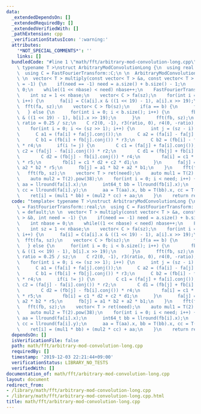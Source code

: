 ```yaml
---
data:
  _extendedDependsOn: []
  _extendedRequiredBy: []
  _extendedVerifiedWith: []
  _pathExtension: cpp
  _verificationStatusIcon: ':warning:'
  attributes:
    '*NOT_SPECIAL_COMMENTS*': ''
    links: []
  bundledCode: "#line 1 \"math/fft/arbitrary-mod-convolution-long.cpp\"\ntemplate<\
    \ typename T >\nstruct ArbitraryModConvolutionLong {\n  using real = FastFourierTransform::real;\n\
    \  using C = FastFourierTransform::C;\n \n  ArbitraryModConvolutionLong() = default;\n\
    \ \n  vector< T > multiply(const vector< T > &a, const vector< T > &b, int need\
    \ = -1) {\n    if(need == -1) need = a.size() + b.size() - 1;\n    int nbase =\
    \ 0;\n    while((1 << nbase) < need) nbase++;\n    FastFourierTransform::ensure_base(nbase);\n\
    \    int sz = 1 << nbase;\n    vector< C > fa(sz);\n    for(int i = 0; i < a.size();\
    \ i++) {\n      fa[i] = C(a[i].x & ((1 << 19) - 1), a[i].x >> 19);\n    }\n  \
    \  fft(fa, sz);\n    vector< C > fb(sz);\n    if(a == b) {\n      fb = fa;\n \
    \   } else {\n      for(int i = 0; i < b.size(); i++) {\n        fb[i] = C(b[i].x\
    \ & ((1 << 19) - 1), b[i].x >> 19);\n      }\n      fft(fb, sz);\n    }\n    real\
    \ ratio = 0.25 / sz;\n    C r2(0, -1), r3(ratio, 0), r4(0, -ratio), r5(0, 1);\n\
    \    for(int i = 0; i <= (sz >> 1); i++) {\n      int j = (sz - i) & (sz - 1);\n\
    \      C a1 = (fa[i] + fa[j].conj());\n      C a2 = (fa[i] - fa[j].conj()) * r2;\n\
    \      C b1 = (fb[i] + fb[j].conj()) * r3;\n      C b2 = (fb[i] - fb[j].conj())\
    \ * r4;\n      if(i != j) {\n        C c1 = (fa[j] + fa[i].conj());\n        C\
    \ c2 = (fa[j] - fa[i].conj()) * r2;\n        C d1 = (fb[j] + fb[i].conj()) * r3;\n\
    \        C d2 = (fb[j] - fb[i].conj()) * r4;\n        fa[i] = c1 * d1 + c2 * d2\
    \ * r5;\n        fb[i] = c1 * d2 + c2 * d1;\n      }\n      fa[j] = a1 * b1 +\
    \ a2 * b2 * r5;\n      fb[j] = a1 * b2 + a2 * b1;\n    }\n    fft(fa, sz);\n \
    \   fft(fb, sz);\n    vector< T > ret(need);\n    auto mul1 = T(2).pow(19);\n\
    \    auto mul2 = T(2).pow(38);\n    for(int i = 0; i < need; i++) {\n      int64_t\
    \ aa = llround(fa[i].x);\n      int64_t bb = llround(fb[i].x);\n      int64_t\
    \ cc = llround(fa[i].y);\n      aa = T(aa).x, bb = T(bb).x, cc = T(cc).x;\n  \
    \    ret[i] = (mul1 * bb) + (mul2 * cc) + aa;\n    }\n    return ret;\n  }\n};\n"
  code: "template< typename T >\nstruct ArbitraryModConvolutionLong {\n  using real\
    \ = FastFourierTransform::real;\n  using C = FastFourierTransform::C;\n \n  ArbitraryModConvolutionLong()\
    \ = default;\n \n  vector< T > multiply(const vector< T > &a, const vector< T\
    \ > &b, int need = -1) {\n    if(need == -1) need = a.size() + b.size() - 1;\n\
    \    int nbase = 0;\n    while((1 << nbase) < need) nbase++;\n    FastFourierTransform::ensure_base(nbase);\n\
    \    int sz = 1 << nbase;\n    vector< C > fa(sz);\n    for(int i = 0; i < a.size();\
    \ i++) {\n      fa[i] = C(a[i].x & ((1 << 19) - 1), a[i].x >> 19);\n    }\n  \
    \  fft(fa, sz);\n    vector< C > fb(sz);\n    if(a == b) {\n      fb = fa;\n \
    \   } else {\n      for(int i = 0; i < b.size(); i++) {\n        fb[i] = C(b[i].x\
    \ & ((1 << 19) - 1), b[i].x >> 19);\n      }\n      fft(fb, sz);\n    }\n    real\
    \ ratio = 0.25 / sz;\n    C r2(0, -1), r3(ratio, 0), r4(0, -ratio), r5(0, 1);\n\
    \    for(int i = 0; i <= (sz >> 1); i++) {\n      int j = (sz - i) & (sz - 1);\n\
    \      C a1 = (fa[i] + fa[j].conj());\n      C a2 = (fa[i] - fa[j].conj()) * r2;\n\
    \      C b1 = (fb[i] + fb[j].conj()) * r3;\n      C b2 = (fb[i] - fb[j].conj())\
    \ * r4;\n      if(i != j) {\n        C c1 = (fa[j] + fa[i].conj());\n        C\
    \ c2 = (fa[j] - fa[i].conj()) * r2;\n        C d1 = (fb[j] + fb[i].conj()) * r3;\n\
    \        C d2 = (fb[j] - fb[i].conj()) * r4;\n        fa[i] = c1 * d1 + c2 * d2\
    \ * r5;\n        fb[i] = c1 * d2 + c2 * d1;\n      }\n      fa[j] = a1 * b1 +\
    \ a2 * b2 * r5;\n      fb[j] = a1 * b2 + a2 * b1;\n    }\n    fft(fa, sz);\n \
    \   fft(fb, sz);\n    vector< T > ret(need);\n    auto mul1 = T(2).pow(19);\n\
    \    auto mul2 = T(2).pow(38);\n    for(int i = 0; i < need; i++) {\n      int64_t\
    \ aa = llround(fa[i].x);\n      int64_t bb = llround(fb[i].x);\n      int64_t\
    \ cc = llround(fa[i].y);\n      aa = T(aa).x, bb = T(bb).x, cc = T(cc).x;\n  \
    \    ret[i] = (mul1 * bb) + (mul2 * cc) + aa;\n    }\n    return ret;\n  }\n};\n"
  dependsOn: []
  isVerificationFile: false
  path: math/fft/arbitrary-mod-convolution-long.cpp
  requiredBy: []
  timestamp: '2019-12-03 22:21:44+09:00'
  verificationStatus: LIBRARY_NO_TESTS
  verifiedWith: []
documentation_of: math/fft/arbitrary-mod-convolution-long.cpp
layout: document
redirect_from:
- /library/math/fft/arbitrary-mod-convolution-long.cpp
- /library/math/fft/arbitrary-mod-convolution-long.cpp.html
title: math/fft/arbitrary-mod-convolution-long.cpp
---
```

